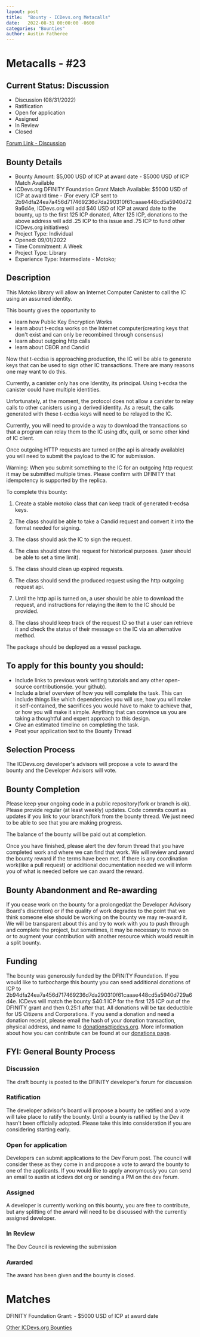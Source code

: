 ```yaml
---
layout: post
title:  "Bounty - ICDevs.org Metacalls"
date:   2022-08-31 00:00:00 -0600
categories: "Bounties"
author: Austin Fatheree
---
```


# Metacalls - #23

## Current Status: Discussion

* Discussion (08/31/2022)
* Ratification 
* Open for application
* Assigned 
* In Review 
* Closed 

[Forum Link - Discussion]()

## Bounty Details

* Bounty Amount: $5,000 USD of ICP at award date - $5000 USD of ICP Match Available
* ICDevs.org DFINITY Foundation Grant Match Available: $5000 USD of ICP at award time - (For every ICP sent to 2b94dfa24ea7a456d717469236d7da290310f61caaae448cd5a5940d729a6d4e, ICDevs.org will add $40 USD of ICP at award date to the bounty, up to the first 125 ICP donated, After 125 ICP, donations to the above address will add .25 ICP to this issue and .75 ICP to fund other ICDevs.org initiatives)
* Project Type: Individual
* Opened: 09/01/2022
* Time Commitment: A Week
* Project Type: Library
* Experience Type: Intermediate - Motoko;

## Description

This Motoko library will allow an Internet Computer Canister to call the IC using an assumed identity.

This bounty gives the opportunity to

* learn how Public Key Encryption Works
* learn about t-ecdsa works on the Internet computer(creating keys that don't exist and can only be recombined through consensus)
* learn about outgoing http calls
* learn about CBOR and Candid

Now that t-ecdsa is approaching production, the IC will be able to generate keys that can be used to sign other IC transactions.  There are many reasons one may want to do this.  

Currently, a canister only has one Identity, its principal.  Using t-ecdsa the canister could have multiple identities.  

Unfortunately, at the moment, the protocol does not allow a canister to relay calls to other canisters using a derived identity.  As a result, the calls generated with these t-ecdsa keys will need to be relayed to the IC.

Currently, you will need to provide a way to download the transactions so that a program can relay them to the IC using dfx, quill, or some other kind of IC client.

Once outgoing HTTP requests are turned on(the api is already available) you will need to submit the payload to the IC for submission.  

Warning: When you submit something to the IC for an outgoing http request it may be submitted multiple times. Please confirm with DFINITY that idempotency is supported by the replica.

To complete this bounty:

1. Create a stable motoko class that can keep track of generated t-ecdsa keys.

2. The class should be able to take a Candid request and convert it into the format needed for signing.

3. The class should ask the IC to sign the request.

4. The class should store the request for historical purposes. (user should be able to set a time limit).

5. The class should clean up expired requests.

6. The class should send the produced request using the http outgoing request api.

7. Until the http api is turned on, a user should be able to download the request, and instructions for relaying the item to the IC should be provided.

8. The class should keep track of the request ID so that a user can retrieve it and check the status of their message on the IC via an alternative method.


The package should be deployed as a vessel package.


## To apply for this bounty you should:

* Include links to previous work writing tutorials and any other open-source contributions(ie. your github).
* Include a brief overview of how you will complete the task. This can include things like which dependencies you will use, how you will make it self-contained, the sacrifices you would have to make to achieve that, or how you will make it simple. Anything that can convince us you are taking a thoughtful and expert approach to this design.
* Give an estimated timeline on completing the task.
* Post your application text to the Bounty Thread

## Selection Process

The ICDevs.org developer's advisors will propose a vote to award the bounty and the Developer Advisors will vote.

## Bounty Completion

Please keep your ongoing code in a public repository(fork or branch is ok). Please provide regular (at least weekly) updates.  Code commits count as updates if you link to your branch/fork from the bounty thread.  We just need to be able to see that you are making progress.

The balance of the bounty will be paid out at completion.

Once you have finished, please alert the dev forum thread that you have completed work and where we can find that work.  We will review and award the bounty reward if the terms have been met.  If there is any coordination work(like a pull request) or additional documentation needed we will inform you of what is needed before we can award the reward.

## Bounty Abandonment and Re-awarding

If you cease work on the bounty for a prolonged(at the Developer Advisory Board's discretion) or if the quality of work degrades to the point that we think someone else should be working on the bounty we may re-award it.  We will be transparent about this and try to work with you to push through and complete the project, but sometimes, it may be necessary to move on or to augment your contribution with another resource which would result in a split bounty.

## Funding

The bounty was generously funded by the DFINITY Foundation. If you would like to turbocharge this bounty you can seed additional donations of ICP to 2b94dfa24ea7a456d717469236d7da290310f61caaae448cd5a5940d729a6d4e.  ICDevs will match the bounty $40:1 ICP for the first 125 ICP out of the DFINITY grant and then 0.25:1 after that.  All donations will be tax deductible for US Citizens and Corporations.  If you send a donation and need a donation receipt, please email the hash of your donation transaction, physical address, and name to donations@icdevs.org.  More information about how you can contribute can be found at our [donations page](https://icdevs.org/donations.html).


## FYI: General Bounty Process

### Discussion

The draft bounty is posted to the DFINITY developer's forum for discussion

### Ratification

The developer advisor's board will propose a bounty be ratified and a vote will take place to ratify the bounty.  Until a bounty is ratified by the Dev it hasn't been officially adopted. Please take this into consideration if you are considering starting early.

### Open for application

Developers can submit applications to the Dev Forum post.  The council will consider these as they come in and propose a vote to award the bounty to one of the applicants.  If you would like to apply anonymously you can send an email to austin at icdevs dot org or sending a PM on the dev forum.

### Assigned

A developer is currently working on this bounty, you are free to contribute, but any splitting of the award will need to be discussed with the currently assigned developer.

### In Review

The Dev Council is reviewing the submission

### Awarded

The award has been given and the bounty is closed.

# Matches

DFINITY Foundation Grant: - $5000 USD of ICP at award date


[Other ICDevs.org Bounties](https://icdevs.org/bounties.html)

